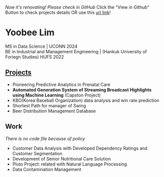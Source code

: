 *Now it's renovating! Please check in GitHub* 
Click the "View in Github" Button to check projects details OR use this [url link](https://github.com/im-ub/im-ub.github.io/)!
# Yoobee Lim
MS in Data Science | UCONN 2024 <br />
BE in Industrial and Management Engineering | (Hankuk University of Foriegn Studies) HUFS 2022

## [Projects](projects/)
- Pioneering Predictive Analytics in Prenatal Care
- **Automated Generation System of Streaming Broadcast Highlights using Machine Learning** (Capston Project)
- KBO(Korea Baseball Organization) data analysis and win rate prediction
- Shortest Path for manager of Swing
- Beer Distribution Management Database

## Work
*There is no code file because of policy*
- Customer Data Analysis with Developed Dependency Ratings and Customer Segmentation
- Development of Senior Nutritional Care Solution
- Pluto Project: related with Natural Language Processing 
- Data Contamination Management
